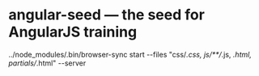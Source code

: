 # angular-seed — the seed for AngularJS training



 ../node_modules/.bin/browser-sync start --files "css/*.css, js/**/*.js, *.html, partials/*.html" --server

